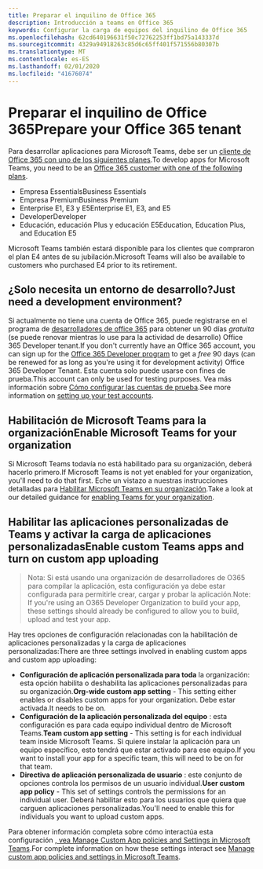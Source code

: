 ```yaml
---
title: Preparar el inquilino de Office 365
description: Introducción a teams en Office 365
keywords: Configurar la carga de equipos del inquilino de Office 365
ms.openlocfilehash: 62cd640196631f50c72762253ff1bd75a143337d
ms.sourcegitcommit: 4329a94918263c85d6c65ff401f571556b80307b
ms.translationtype: MT
ms.contentlocale: es-ES
ms.lasthandoff: 02/01/2020
ms.locfileid: "41676074"
---
```

# <a name="prepare-your-office-365-tenant"></a><span data-ttu-id="687db-104">Preparar el inquilino de Office 365</span><span class="sxs-lookup"><span data-stu-id="687db-104">Prepare your Office 365 tenant</span></span>

<span data-ttu-id="687db-105">Para desarrollar aplicaciones para Microsoft Teams, debe ser un [cliente de Office 365 con uno de los siguientes planes](https://products.office.com/business/compare-more-office-365-for-business-plans).</span><span class="sxs-lookup"><span data-stu-id="687db-105">To develop apps for Microsoft Teams, you need to be an [Office 365 customer with one of the following plans](https://products.office.com/business/compare-more-office-365-for-business-plans).</span></span>

* <span data-ttu-id="687db-106">Empresa Essentials</span><span class="sxs-lookup"><span data-stu-id="687db-106">Business Essentials</span></span>
* <span data-ttu-id="687db-107">Empresa Premium</span><span class="sxs-lookup"><span data-stu-id="687db-107">Business Premium</span></span>
* <span data-ttu-id="687db-108">Enterprise E1, E3 y E5</span><span class="sxs-lookup"><span data-stu-id="687db-108">Enterprise E1, E3, and E5</span></span>
* <span data-ttu-id="687db-109">Developer</span><span class="sxs-lookup"><span data-stu-id="687db-109">Developer</span></span>
* <span data-ttu-id="687db-110">Educación, educación Plus y educación E5</span><span class="sxs-lookup"><span data-stu-id="687db-110">Education, Education Plus, and Education E5</span></span>

<span data-ttu-id="687db-111">Microsoft Teams también estará disponible para los clientes que compraron el plan E4 antes de su jubilación.</span><span class="sxs-lookup"><span data-stu-id="687db-111">Microsoft Teams will also be available to customers who purchased E4 prior to its retirement.</span></span>

## <a name="just-need-a-development-environment"></a><span data-ttu-id="687db-112">¿Solo necesita un entorno de desarrollo?</span><span class="sxs-lookup"><span data-stu-id="687db-112">Just need a development environment?</span></span>

<span data-ttu-id="687db-113">Si actualmente no tiene una cuenta de Office 365, puede registrarse en el programa de [desarrolladores de office 365](https://dev.office.com/devprogram) para obtener un 90 días *gratuita* (se puede renovar mientras lo use para la actividad de desarrollo) Office 365 Developer tenant.</span><span class="sxs-lookup"><span data-stu-id="687db-113">If you don't currently have an Office 365 account, you can sign up for the [Office 365 Developer program](https://dev.office.com/devprogram) to get a *free* 90 days (can be renewed for as long as you're using it for development activity) Office 365 Developer Tenant.</span></span> <span data-ttu-id="687db-114">Esta cuenta solo puede usarse con fines de prueba.</span><span class="sxs-lookup"><span data-stu-id="687db-114">This account can only be used for testing purposes.</span></span> <span data-ttu-id="687db-115">Vea más información sobre [Cómo configurar las cuentas de prueba](https://support.office.com/article/Add-users-individually-or-in-bulk-to-Office-365-Admin-Help-1970f7d6-03b5-442f-b385-5880b9c256ec?ui=en-US&rs=en-US&ad=US).</span><span class="sxs-lookup"><span data-stu-id="687db-115">See more information on [setting up your test accounts](https://support.office.com/article/Add-users-individually-or-in-bulk-to-Office-365-Admin-Help-1970f7d6-03b5-442f-b385-5880b9c256ec?ui=en-US&rs=en-US&ad=US).</span></span>

## <a name="enable-microsoft-teams-for-your-organization"></a><span data-ttu-id="687db-116">Habilitación de Microsoft Teams para la organización</span><span class="sxs-lookup"><span data-stu-id="687db-116">Enable Microsoft Teams for your organization</span></span>

<span data-ttu-id="687db-117">Si Microsoft Teams todavía no está habilitado para su organización, deberá hacerlo primero.</span><span class="sxs-lookup"><span data-stu-id="687db-117">If Microsoft Teams is not yet enabled for your organization, you'll need to do that first.</span></span> <span data-ttu-id="687db-118">Eche un vistazo a nuestras instrucciones detalladas para [Habilitar Microsoft Teams en su organización](/microsoftteams/how-to-roll-out-teams).</span><span class="sxs-lookup"><span data-stu-id="687db-118">Take a look at our detailed guidance for [enabling Teams for your organization](/microsoftteams/how-to-roll-out-teams).</span></span>

## <a name="enable-custom-teams-apps-and-turn-on-custom-app-uploading"></a><span data-ttu-id="687db-119">Habilitar las aplicaciones personalizadas de Teams y activar la carga de aplicaciones personalizadas</span><span class="sxs-lookup"><span data-stu-id="687db-119">Enable custom Teams apps and turn on custom app uploading</span></span>

> <span data-ttu-id="687db-120">Nota: Si está usando una organización de desarrolladores de O365 para compilar la aplicación, esta configuración ya debe estar configurada para permitirle crear, cargar y probar la aplicación.</span><span class="sxs-lookup"><span data-stu-id="687db-120">Note: If you're using an O365 Developer Organization to build your app, these settings should already be configured to allow you to build, upload and test your app.</span></span>

<span data-ttu-id="687db-121">Hay tres opciones de configuración relacionadas con la habilitación de aplicaciones personalizadas y la carga de aplicaciones personalizadas:</span><span class="sxs-lookup"><span data-stu-id="687db-121">There are three settings involved in enabling custom apps and custom app uploading:</span></span>

* <span data-ttu-id="687db-122">**Configuración de aplicación personalizada para toda** la organización: esta opción habilita o deshabilita las aplicaciones personalizadas para su organización.</span><span class="sxs-lookup"><span data-stu-id="687db-122">**Org-wide custom app setting** - This setting either enables or disables custom apps for your organization.</span></span> <span data-ttu-id="687db-123">Debe estar activada.</span><span class="sxs-lookup"><span data-stu-id="687db-123">It needs to be on.</span></span> 
* <span data-ttu-id="687db-124">**Configuración de la aplicación personalizada del equipo** : esta configuración es para cada equipo individual dentro de Microsoft Teams.</span><span class="sxs-lookup"><span data-stu-id="687db-124">**Team custom app setting** - This setting is for each individual team inside Microsoft Teams.</span></span> <span data-ttu-id="687db-125">Si quiere instalar la aplicación para un equipo específico, esto tendrá que estar activado para ese equipo.</span><span class="sxs-lookup"><span data-stu-id="687db-125">If you want to install your app for a specific team, this will need to be on for that team.</span></span>
* <span data-ttu-id="687db-126">**Directiva de aplicación personalizada de usuario** : este conjunto de opciones controla los permisos de un usuario individual.</span><span class="sxs-lookup"><span data-stu-id="687db-126">**User custom app policy** - This set of settings controls the permissions for an individual user.</span></span> <span data-ttu-id="687db-127">Deberá habilitar esto para los usuarios que quiera que carguen aplicaciones personalizadas.</span><span class="sxs-lookup"><span data-stu-id="687db-127">You'll need to enable this for individuals you want to upload custom apps.</span></span>

<span data-ttu-id="687db-128">Para obtener información completa sobre cómo interactúa esta configuración [, vea Manage Custom App policies and Settings in Microsoft Teams](/MicrosoftTeams/teams-custom-app-policies-and-settings).</span><span class="sxs-lookup"><span data-stu-id="687db-128">For complete information on how these settings interact see [Manage custom app policies and settings in Microsoft Teams](/MicrosoftTeams/teams-custom-app-policies-and-settings).</span></span>
